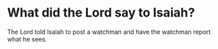 # What did the Lord say to Isaiah?

The Lord told Isaiah to post a watchman and have the watchman report what he sees.
